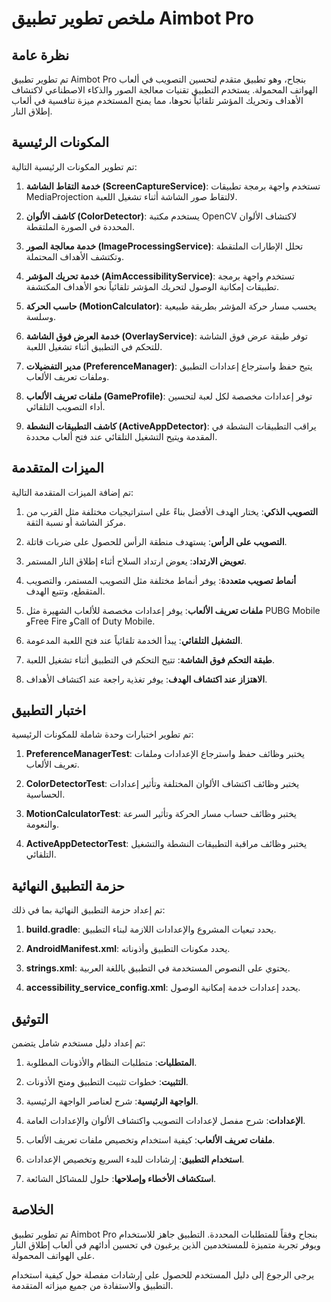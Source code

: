 # ملخص تطوير تطبيق Aimbot Pro

## نظرة عامة

تم تطوير تطبيق Aimbot Pro بنجاح، وهو تطبيق متقدم لتحسين التصويب في ألعاب الهواتف المحمولة. يستخدم التطبيق تقنيات معالجة الصور والذكاء الاصطناعي لاكتشاف الأهداف وتحريك المؤشر تلقائياً نحوها، مما يمنح المستخدم ميزة تنافسية في ألعاب إطلاق النار.

## المكونات الرئيسية

تم تطوير المكونات الرئيسية التالية:

1. **خدمة التقاط الشاشة (ScreenCaptureService)**: تستخدم واجهة برمجة تطبيقات MediaProjection لالتقاط صور الشاشة أثناء تشغيل اللعبة.

2. **كاشف الألوان (ColorDetector)**: يستخدم مكتبة OpenCV لاكتشاف الألوان المحددة في الصورة الملتقطة.

3. **خدمة معالجة الصور (ImageProcessingService)**: تحلل الإطارات الملتقطة وتكتشف الأهداف المحتملة.

4. **خدمة تحريك المؤشر (AimAccessibilityService)**: تستخدم واجهة برمجة تطبيقات إمكانية الوصول لتحريك المؤشر تلقائياً نحو الأهداف المكتشفة.

5. **حاسب الحركة (MotionCalculator)**: يحسب مسار حركة المؤشر بطريقة طبيعية وسلسة.

6. **خدمة العرض فوق الشاشة (OverlayService)**: توفر طبقة عرض فوق الشاشة للتحكم في التطبيق أثناء تشغيل اللعبة.

7. **مدير التفضيلات (PreferenceManager)**: يتيح حفظ واسترجاع إعدادات التطبيق وملفات تعريف الألعاب.

8. **ملفات تعريف الألعاب (GameProfile)**: توفر إعدادات مخصصة لكل لعبة لتحسين أداء التصويب التلقائي.

9. **كاشف التطبيقات النشطة (ActiveAppDetector)**: يراقب التطبيقات النشطة في المقدمة ويتيح التشغيل التلقائي عند فتح ألعاب محددة.

## الميزات المتقدمة

تم إضافة الميزات المتقدمة التالية:

1. **التصويب الذكي**: يختار الهدف الأفضل بناءً على استراتيجيات مختلفة مثل القرب من مركز الشاشة أو نسبة الثقة.

2. **التصويب على الرأس**: يستهدف منطقة الرأس للحصول على ضربات قاتلة.

3. **تعويض الارتداد**: يعوض ارتداد السلاح أثناء إطلاق النار المستمر.

4. **أنماط تصويب متعددة**: يوفر أنماط مختلفة مثل التصويب المستمر، والتصويب المتقطع، وتتبع الهدف.

5. **ملفات تعريف الألعاب**: يوفر إعدادات مخصصة للألعاب الشهيرة مثل PUBG Mobile وFree Fire وCall of Duty Mobile.

6. **التشغيل التلقائي**: يبدأ الخدمة تلقائياً عند فتح اللعبة المدعومة.

7. **طبقة التحكم فوق الشاشة**: تتيح التحكم في التطبيق أثناء تشغيل اللعبة.

8. **الاهتزاز عند اكتشاف الهدف**: يوفر تغذية راجعة عند اكتشاف الأهداف.

## اختبار التطبيق

تم تطوير اختبارات وحدة شاملة للمكونات الرئيسية:

1. **PreferenceManagerTest**: يختبر وظائف حفظ واسترجاع الإعدادات وملفات تعريف الألعاب.

2. **ColorDetectorTest**: يختبر وظائف اكتشاف الألوان المختلفة وتأثير إعدادات الحساسية.

3. **MotionCalculatorTest**: يختبر وظائف حساب مسار الحركة وتأثير السرعة والنعومة.

4. **ActiveAppDetectorTest**: يختبر وظائف مراقبة التطبيقات النشطة والتشغيل التلقائي.

## حزمة التطبيق النهائية

تم إعداد حزمة التطبيق النهائية بما في ذلك:

1. **build.gradle**: يحدد تبعيات المشروع والإعدادات اللازمة لبناء التطبيق.

2. **AndroidManifest.xml**: يحدد مكونات التطبيق وأذوناته.

3. **strings.xml**: يحتوي على النصوص المستخدمة في التطبيق باللغة العربية.

4. **accessibility_service_config.xml**: يحدد إعدادات خدمة إمكانية الوصول.

## التوثيق

تم إعداد دليل مستخدم شامل يتضمن:

1. **المتطلبات**: متطلبات النظام والأذونات المطلوبة.

2. **التثبيت**: خطوات تثبيت التطبيق ومنح الأذونات.

3. **الواجهة الرئيسية**: شرح لعناصر الواجهة الرئيسية.

4. **الإعدادات**: شرح مفصل لإعدادات التصويب واكتشاف الألوان والإعدادات العامة.

5. **ملفات تعريف الألعاب**: كيفية استخدام وتخصيص ملفات تعريف الألعاب.

6. **استخدام التطبيق**: إرشادات للبدء السريع وتخصيص الإعدادات.

7. **استكشاف الأخطاء وإصلاحها**: حلول للمشاكل الشائعة.

## الخلاصة

تم تطوير تطبيق Aimbot Pro بنجاح وفقاً للمتطلبات المحددة. التطبيق جاهز للاستخدام ويوفر تجربة متميزة للمستخدمين الذين يرغبون في تحسين أدائهم في ألعاب إطلاق النار على الهواتف المحمولة.

يرجى الرجوع إلى دليل المستخدم للحصول على إرشادات مفصلة حول كيفية استخدام التطبيق والاستفادة من جميع ميزاته المتقدمة.
